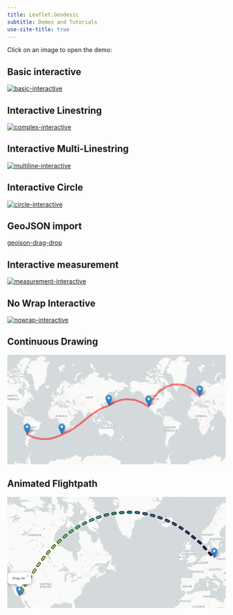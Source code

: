 ```yaml
---
title: Leaflet.Geodesic
subtitle: Demos and Tutorials
use-site-title: true
---
```


Click on an image to open the demo:

## Basic interactive

[![basic-interactive](img/basic-interactive.png)](basic-interactive.html)

## Interactive Linestring

[![complex-interactive](img/complex-interactive.png)](complex-interactive.html)

## Interactive Multi-Linestring

[![multiline-interactive](img/multiline-interactive.png)](multiline-interactive.html)

## Interactive Circle

[![circle-interactive](img/circle-interactive.png)](circle-interactive.html)

## GeoJSON import

[geojson-drag-drop](geojson-drag-drop.html)

## Interactive measurement

[![measurement-interactive](img/measurement.png)](measurement-interactive.html)

## No Wrap Interactive

[![nowrap-interactive](img/nowrap-interactive.png)](nowrap-interactive.html)

## Continuous Drawing

[![multiline-nosplit](img/multiline-nosplit.png)](multiline-nosplit.html)

## Animated Flightpath

[![flightpath-animated](img/flightpath-animated.png)](flightpath-animated.html)
